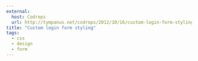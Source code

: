 ```yaml
---
external: 
  host: Codrops
  url: http://tympanus.net/codrops/2012/10/16/custom-login-form-styling/
title: "Custom login form styling"
tags:
  - css
  - design
  - form
---
```

